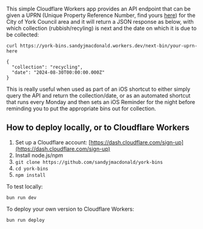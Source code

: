 This simple Cloudflare Workers app provides an API endpoint that can be given a UPRN (Unique Property Reference Number, find yours [here](https://www.findmyaddress.co.uk/search)) for the City of York Council area and it will return a JSON response as below, with which collection (rubbish/recyling) is next and the date on which it is due to be collected:

```
curl https://york-bins.sandyjmacdonald.workers.dev/next-bin/your-uprn-here

{
  "collection": "recycling",
  "date": "2024-08-30T00:00:00.000Z"
}
```

This is really useful when used as part of an iOS shortcut to either simply query the API and return the collection/date, or as an automated shortcut that runs every Monday and then sets an iOS Reminder for the night before reminding you to put the appropriate bins out for collection.

## How to deploy locally, or to Cloudflare Workers

1. Set up a Cloudflare account: [https://dash.cloudflare.com/sign-up](https://dash.cloudflare.com/sign-up)
2. Install node.js/npm
3. `git clone https://github.com/sandyjmacdonald/york-bins`
4. `cd york-bins`
5. `npm install`

To test locally:

`bun run dev`

To deploy your own version to Cloudflare Workers:

`bun run deploy`